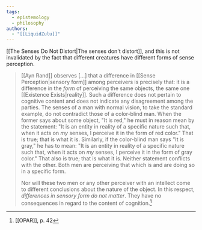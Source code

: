 ```yaml
---
tags:
  - epistemology
  - philosophy
authors:
  - "[[LiquidZulu]]"
---
```

[[The Senses Do Not Distort|The senses don't distort]], and this is not invalidated by the fact that different creatures have different forms of sense perception.

>[[Ayn Rand]] observes \[...] that a difference in [[Sense Perception|sensory form]] among perceivers is precisely that: it is a difference in the *form* of perceiving the same objects, the same one [[Existence Exists|reality]]. Such a difference does not pertain to cognitive content and does not indicate any disagreement among the parties. The senses of a man with normal vision, to take the standard example, do not contradict those of a color-blind man. When the former says about some object, "It is red," he must in reason mean by the statement: "It is an entity in reality of a specific nature such that, when it acts on *my* senses, I perceive it in the form of red color." That is true; that is what it is. Similarly, if the color-blind man says "It is gray," he has to mean: "It is an entity in reality of a specific nature such that, when it acts on *my* senses, I perceive it in the form of gray color." That also is true; that is what it is. Neither statement conflicts with the other. Both men are perceiving that which is and are doing so in a specific form.
>
>Nor will these two men or any other perceiver with an intellect come to different conclusions about the nature of the object. In this respect, *differences in sensory form do not matter*. They have no consequences in regard to the content of cognition.[^1]

[^1]: [[OPAR]], p. 42